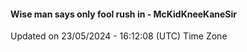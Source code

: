 #### Wise man says only fool rush in - McKidKneeKaneSir
Updated on 23/05/2024 - 16:12:08 (UTC) Time Zone
